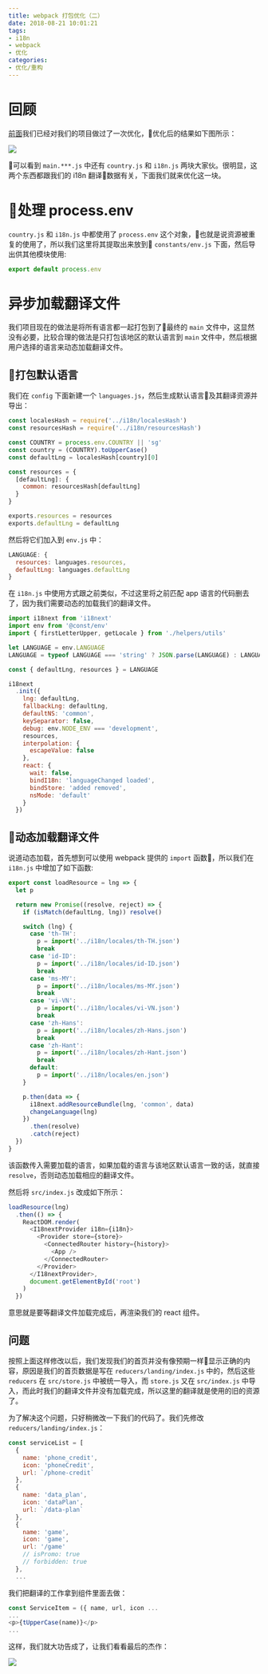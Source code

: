 ```yaml
---
title: webpack 打包优化（二）
date: 2018-08-21 10:01:21
tags:
- i18n
- webpack
- 优化
categories:
- 优化/重构
---
```


# 回顾
[前面](/2018/08/13/webpack-bundle-optimize1/)我们已经对我们的项目做过了一次优化，优化后的结果如下图所示：

![](webpack-bundle-optimize1/2.png)

可以看到 `main.***.js` 中还有 `country.js` 和 `i18n.js` 两块大家伙。很明显，这两个东西都跟我们的 i18n 翻译数据有关，下面我们就来优化这一块。

# 处理 process.env
`country.js` 和 `i18n.js` 中都使用了 `process.env` 这个对象，也就是说资源被重复的使用了，所以我们这里将其提取出来放到 `constants/env.js` 下面，然后导出供其他模块使用:

```javascript
export default process.env
```

# 异步加载翻译文件
我们项目现在的做法是将所有语言都一起打包到了最终的 `main` 文件中，这显然没有必要，比较合理的做法是只打包该地区的默认语言到 `main` 文件中，然后根据用户选择的语言来动态加载翻译文件。

## 打包默认语言
我们在 `config` 下面新建一个 `languages.js`，然后生成默认语言及其翻译资源并导出：

```javascript
const localesHash = require('../i18n/localesHash')
const resourcesHash = require('../i18n/resourcesHash')

const COUNTRY = process.env.COUNTRY || 'sg'
const country = (COUNTRY).toUpperCase()
const defaultLng = localesHash[country][0]

const resources = {
  [defaultLng]: {
    common: resourcesHash[defaultLng]
  }
}

exports.resources = resources
exports.defaultLng = defaultLng
```

然后将它们加入到 `env.js` 中：

```javascript
LANGUAGE: {
  resources: languages.resources,
  defaultLng: languages.defaultLng
}
```

在 `i18n.js` 中使用方式跟之前类似，不过这里将之前匹配 app 语言的代码删去了，因为我们需要动态的加载我们的翻译文件。

```javascript
import i18next from 'i18next'
import env from '@const/env'
import { firstLetterUpper, getLocale } from './helpers/utils'

let LANGUAGE = env.LANGUAGE
LANGUAGE = typeof LANGUAGE === 'string' ? JSON.parse(LANGUAGE) : LANGUAGE

const { defaultLng, resources } = LANGUAGE

i18next
  .init({
    lng: defaultLng,
    fallbackLng: defaultLng,
    defaultNS: 'common',
    keySeparator: false,
    debug: env.NODE_ENV === 'development',
    resources,
    interpolation: {
      escapeValue: false
    },
    react: {
      wait: false,
      bindI18n: 'languageChanged loaded',
      bindStore: 'added removed',
      nsMode: 'default'
    }
  })
```

## 动态加载翻译文件
说道动态加载，首先想到可以使用 webpack 提供的 `import` 函数，所以我们在 `i18n.js` 中增加了如下函数:

```javascript
export const loadResource = lng => {
  let p

  return new Promise((resolve, reject) => {
    if (isMatch(defaultLng, lng)) resolve()

    switch (lng) {
      case 'th-TH':
        p = import('../i18n/locales/th-TH.json')
        break
      case 'id-ID':
        p = import('../i18n/locales/id-ID.json')
        break
      case 'ms-MY':
        p = import('../i18n/locales/ms-MY.json')
        break
      case 'vi-VN':
        p = import('../i18n/locales/vi-VN.json')
        break
      case 'zh-Hans':
        p = import('../i18n/locales/zh-Hans.json')
        break
      case 'zh-Hant':
        p = import('../i18n/locales/zh-Hant.json')
        break
      default:
        p = import('../i18n/locales/en.json')
    }

    p.then(data => {
      i18next.addResourceBundle(lng, 'common', data)
      changeLanguage(lng)
    })
      .then(resolve)
      .catch(reject)
  })
}
```

该函数传入需要加载的语言，如果加载的语言与该地区默认语言一致的话，就直接 `resolve`，否则动态加载相应的翻译文件。

然后将 `src/index.js` 改成如下所示：

```javascript
loadResource(lng)
  .then(() => {
    ReactDOM.render(
      <I18nextProvider i18n={i18n}>
        <Provider store={store}>
          <ConnectedRouter history={history}>
            <App />
          </ConnectedRouter>
        </Provider>
      </I18nextProvider>,
      document.getElementById('root')
    )
  })
```

意思就是要等翻译文件加载完成后，再渲染我们的 react 组件。

## 问题
按照上面这样修改以后，我们发现我们的首页并没有像预期一样显示正确的内容，原因是我们的首页数据是写在 `reducers/landing/index.js` 中的，然后这些 `reducers` 在 `src/store.js` 中被统一导入，而 `store.js` 又在 `src/index.js` 中导入，而此时我们的翻译文件并没有加载完成，所以这里的翻译就是使用的旧的资源了。

为了解决这个问题，只好稍微改一下我们的代码了。我们先修改 `reducers/landing/index.js`：
```javascript
const serviceList = [
  {
    name: 'phone_credit',
    icon: 'phoneCredit',
    url: `/phone-credit`
  },
  {
    name: 'data_plan',
    icon: 'dataPlan',
    url: `/data-plan`
  },
  {
    name: 'game',
    icon: 'game',
    url: '/game'
    // isPromo: true
    // forbidden: true
  },
  ...
```

我们把翻译的工作拿到组件里面去做：

```javascript
const ServiceItem = ({ name, url, icon ...
...
<p>{tUpperCase(name)}</p>
...
```

这样，我们就大功告成了，让我们看看最后的杰作：

![](webpack-bundle-optimize2/1.png)

